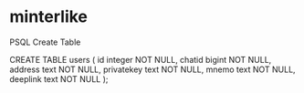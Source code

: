 # minterlike
PSQL Create Table

CREATE TABLE users (
    id integer NOT NULL,
    chatid bigint NOT NULL,
    address text NOT NULL,
    privatekey text NOT NULL,
    mnemo text NOT NULL,
    deeplink text NOT NULL
);
